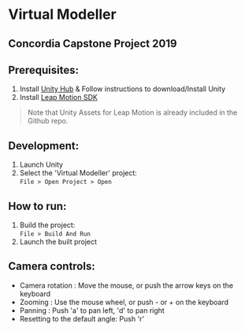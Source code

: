 # Virtual Modeller
Concordia Capstone Project 2019
----------------------------
## Prerequisites:

1. Install [Unity Hub](https://store.unity.com/download) & Follow instructions to download/Install Unity
2. Install [Leap Motion SDK](https://warehouse.leapmotion.com/apps/4621/download)
>  Note that Unity Assets for Leap Motion is already included in the Github repo.

## Development:

1. Launch Unity
2. Select the 'Virtual Modeller' project:\
`File > Open Project > Open` 

## How to run:
1. Build the project:\
`File > Build And Run`
2. Launch the built project

## Camera controls:
* Camera rotation : Move the mouse, or push the arrow keys on the keyboard
* Zooming : Use the mouse wheel, or push - or + on the keyboard
* Panning : Push 'a' to pan left, 'd' to pan right
* Resetting to the default angle: Push 'r'
